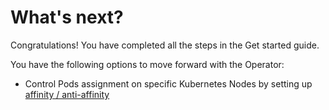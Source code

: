 # What's next?

Congratulations! You have completed all the steps in the Get started guide. 

You have the following options to move forward with the Operator:

* Control Pods assignment on specific Kubernetes Nodes by setting up [affinity / anti-affinity](constraints.md)
